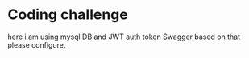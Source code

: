 # Coding challenge 
here i am using mysql DB and JWT auth token Swagger based on that please configure.



